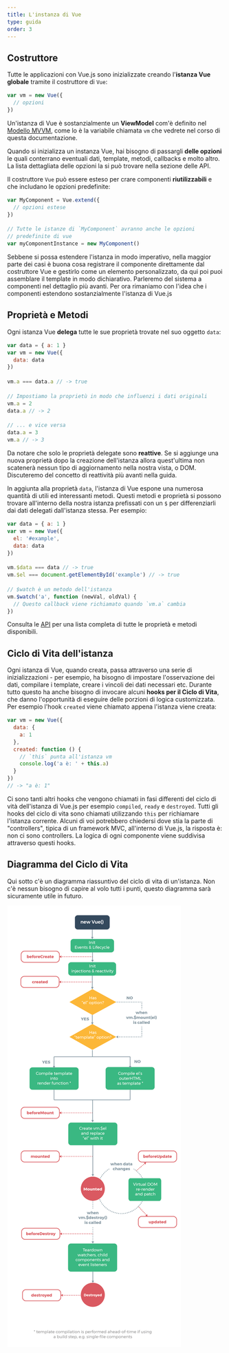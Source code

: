 ```yaml
---
title: L'instanza di Vue
type: guida
order: 3
---
```


## Costruttore

Tutte le applicazioni con Vue.js sono inizializzate creando l'**istanza Vue globale** tramite il costruttore di `Vue`:

``` js
var vm = new Vue({
  // opzioni
})
```

Un'istanza di Vue è sostanzialmente un **ViewModel** com'è definito nel [Modello MVVM](https://en.wikipedia.org/wiki/Model_View_ViewModel), come lo è la variabile chiamata `vm` che vedrete nel corso di questa documentazione.

Quando si inizializza un instanza Vue, hai bisogno di passargli **delle opzioni** le quali conterrano eventuali dati, template, metodi, callbacks e molto altro. La lista dettagliata delle opzioni la si può trovare nella sezione delle API.

Il costruttore `Vue` può essere esteso per crare componenti **riutilizzabili** e che includano le opzioni predefinite:

``` js
var MyComponent = Vue.extend({
  // opzioni estese
})

// Tutte le istanze di `MyComponent` avranno anche le opzioni
// predefinite di vue
var myComponentInstance = new MyComponent()
```

Sebbene si possa estendere l'istanza in modo imperativo, nella maggior parte dei casi è buona cosa registrare il componente direttamente dal costruttore Vue e gestirlo come un elemento personalizzato, da qui poi puoi assemblare il template in modo dichiarativo. Parleremo del sistema a componenti nel dettaglio più avanti. Per ora rimaniamo con l'idea che i componenti estendono sostanzialmente l'istanza di Vue.js

## Proprietà e Metodi

Ogni istanza Vue **delega** tutte le sue proprietà trovate nel suo oggetto `data`:

``` js
var data = { a: 1 }
var vm = new Vue({
  data: data
})

vm.a === data.a // -> true

// Impostiamo la proprietù in modo che influenzi i dati originali
vm.a = 2
data.a // -> 2

// ... e vice versa
data.a = 3
vm.a // -> 3
```

Da notare che solo le proprietà delegate sono **reattive**. Se si aggiunge una nuova proprietà dopo la creazione dell'istanza allora quest'ultima non scatenerà nessun tipo di aggiornamento nella nostra vista, o DOM. Discuteremo del concetto di reattività più avanti nella guida.

In aggiunta alla proprietà `data`, l'istanza di Vue espone una numerosa quantità di utili ed interessanti metodi. Questi metodi e proprietà si possono trovare all'interno della nostra istanza prefissati con un `$` per differenziarli dai dati delegati dall'istanza stessa.
Per esempio:

``` js
var data = { a: 1 }
var vm = new Vue({
  el: '#example',
  data: data
})

vm.$data === data // -> true
vm.$el === document.getElementById('example') // -> true

// $watch è un metodo dell'istanza
vm.$watch('a', function (newVal, oldVal) {
  // Questo callback viene richiamato quando `vm.a` cambia
})
```

Consulta le [API](/api) per una lista completa di tutte le proprietà e metodi disponibili.

## Ciclo di Vita dell'istanza

Ogni istanza di Vue, quando creata, passa attraverso una serie di inizializzazioni - per esempio, ha bisogno di impostare l'osservazione dei dati, compilare i template, creare i vincoli dei dati necessari etc. Durante tutto questo ha anche bisogno di invocare alcuni **hooks per il Ciclo di Vita**, che danno l'opportunità di eseguire delle porzioni di logica customizzata. Per esempio l'hook `created` viene chiamato appena l'istanza viene creata:

``` js
var vm = new Vue({
  data: {
    a: 1
  },
  created: function () {
    // `this` punta all'istanza vm
    console.log('a è: ' + this.a)
  }
})
// -> "a è: 1"
```

Ci sono tanti altri hooks che vengono chiamati in fasi differenti del ciclo di vità dell'istanza di Vue.js per esempio `compiled`, `ready` e `destroyed`. Tutti gli hooks del ciclo di vita sono chiamati utilizzando `this` per richiamare l'istanza corrente. Alcuni di voi potrebbero chiedersi dove stia la parte di "controllers", tipica di un framework MVC, all'interno di Vue.js, la risposta è: non ci sono controllers. La logica di ogni componente viene suddivisa attraverso questi hooks.

## Diagramma del Ciclo di Vita

Qui sotto c'è un diagramma riassuntivo del ciclo di vita di un'istanza. Non c'è nessun bisogno di capire al volo tutti i punti, questo diagramma sarà sicuramente utile in futuro.

![Ciclo di Vita](/images/lifecycle.png)
